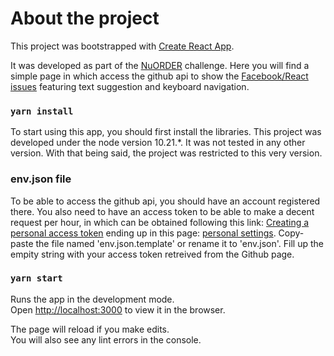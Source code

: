# About the project

This project was bootstrapped with [Create React App](https://github.com/facebook/create-react-app).

It was developed as part of the [NuORDER](https://nu.nuorder.com/index.html) challenge. Here you will find a simple page in which access the github api to show the [Facebook/React issues](https://github.com/facebook/react/issues) featuring text suggestion and keyboard navigation.

### `yarn install`

To start using this app, you should first install the libraries. This project was developed under the node version 10.21.*. It was not tested in any other version. With that being said, the project was restricted to this very version.

### env.json file

To be able to access the github api, you should have an account registered there.
You also need to have an access token to be able to make a decent request per hour, in which can be obtained following this link: [Creating a personal access token](https://docs.github.com/en/free-pro-team@latest/github/authenticating-to-github/creating-a-personal-access-token) ending up in this page: [personal settings](https://github.com/settings/tokens).
Copy-paste the file named 'env.json.template' or rename it to 'env.json'. Fill up the empity string with your access token retreived from the Github page.


### `yarn start`

Runs the app in the development mode.\
Open [http://localhost:3000](http://localhost:3000) to view it in the browser.

The page will reload if you make edits.\
You will also see any lint errors in the console.
